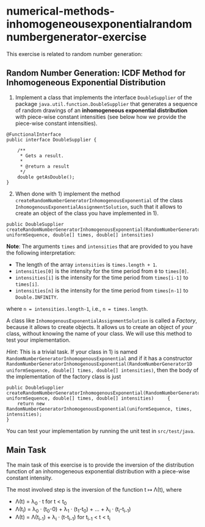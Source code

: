 # numerical-methods-inhomogeneousexponentialrandomnumbergenerator-exercise

This exercise is related to random number generation:

## Random Number Generation: ICDF Method for Inhomogeneous Exponential Distribution

1) Implement a class that implements the interface `DoubleSupplier` of the package `java.util.function.DoubleSupplier` that generates a sequence of random drawings of
an **inhomogeneous exponential distribution** with piece-wise constant intensities (see below how we provide the
piece-wise constant intensities).

```
@FunctionalInterface
public interface DoubleSupplier {

    /**
     * Gets a result.
     *
     * @return a result
     */
    double getAsDouble();
}
```


2) When done with 1) implement the method `createRandomNumberGeneratorInhomogenousExponential` of the class `InhomogenousExponentialAssignmentSolution`,
such that it allows to create an object of the class you have implemented in 1).

```
public DoubleSupplier createRandomNumberGeneratorInhomogenousExponential(RandomNumberGenerator1D uniformSequence, double[] times, double[] intensities)
```

**Note**: The arguments `times` and `intensities` that are provided to you have the following interpretation:

- The length of the array `intensities` is `times.length + 1`.
- `intensities[0]` is the intensity for the time period from `0` to `times[0]`.
- `intensities[i]` is the intensity for the time period from `times[i-1]` to `times[i]`.
- `intensities[n]` is the intensity for the time period from `times[n-1]` to `Double.INFINITY`.

where `n = intensities.length-1`, i.e., `n = times.length`.


A class like `InhomogenousExponentialAssignmentSolution` is called a *Factory*, because it allows to create objects. It allows us to create an object of *your* class, without knowing the name of your class. We will use this method to test your implementation.

*Hint*: This is a trivial task. If your class in 1) is named `RandomNumberGeneratorInhomogenousExponential` and if
it has a constructor `RandomNumberGeneratorInhomogenousExponential(RandomNumberGenerator1D uniformSequence, double[] times, double[] intensities)`, then the body of the implementation of the factory class
is just

```
public DoubleSupplier createRandomNumberGeneratorInhomogenousExponential(RandomNumberGenerator1D uniformSequence, double[] times, double[] intensities) 	{
	return new RandomNumberGeneratorInhomogenousExponential(uniformSequence, times, intensities);
}
```

You can test your implementation by running the unit test in `src/test/java`.

## Main Task

The main task of this exercise is to provide the inversion of the distribution function
of an inhomogeneous exponential distribution with a piece-wise constant intensity.

The most involved step is the inversion of the function t &mapsto; &Lambda;(t), where

- &Lambda;(t) = &lambda;<sub>0</sub> &middot; t for t < t<sub>0</sub>
- &Lambda;(t<sub>i</sub>) = &lambda;<sub>0</sub> &middot; (t<sub>0</sub>-0) + &lambda;<sub>1</sub> &middot; (t<sub>1</sub>-t<sub>0</sub>) + ... + &lambda;<sub>i</sub> &middot; (t<sub>i</sub>-t<sub>i-1</sub>)
- &Lambda;(t) = &Lambda;(t<sub>i-1</sub>) + &lambda;<sub>i</sub> &middot; (t-t<sub>i-1</sub>) for t<sub>i-1</sub> < t < t<sub>i</sub>

